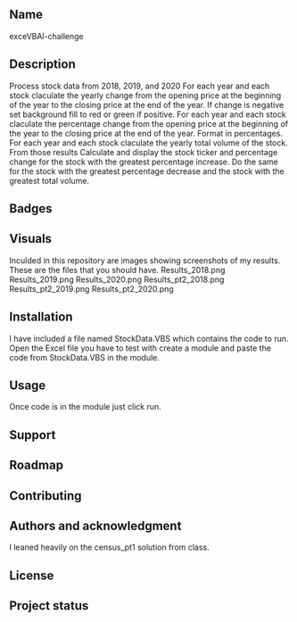 
## Name
exceVBAl-challenge
## Description
Process stock data from 2018, 2019, and 2020
For each year and each stock claculate the yearly change from the opening price at the beginning of the year to the closing price at the end of the year. If change is negative set background fill to red or green if positive.
For each year and each stock claculate the percentage change from the opening price at the beginning of the year to the closing price at the end of the year. Format in percentages.
For each year and each stock claculate the yearly total volume of the stock.
From those results Calculate and display the stock ticker and percentage change for the stock with the greatest percentage increase. Do the same for the stock with the greatest percentage decrease and the stock with the greatest total volume.

## Badges

## Visuals
Inculded in this repository are images showing screenshots of my results. These are the files that you should have.
Results_2018.png 
Results_2019.png
Results_2020.png
Results_pt2_2018.png
Results_pt2_2019.png
Results_pt2_2020.png

## Installation
I have included a file named StockData.VBS which contains the code to run. Open the Excel file you have to test with create a module and paste the code from StockData.VBS in the module. 

## Usage
Once code is in the module just click run.

## Support

## Roadmap

## Contributing

## Authors and acknowledgment
I leaned heavily on the census_pt1 solution from class.

## License

## Project status


